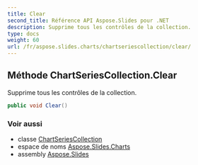 ```yaml
---
title: Clear
second_title: Référence API Aspose.Slides pour .NET
description: Supprime tous les contrôles de la collection.
type: docs
weight: 60
url: /fr/aspose.slides.charts/chartseriescollection/clear/
---
```


## Méthode ChartSeriesCollection.Clear

Supprime tous les contrôles de la collection.

```csharp
public void Clear()
```

### Voir aussi

* classe [ChartSeriesCollection](../../chartseriescollection)
* espace de noms [Aspose.Slides.Charts](../../chartseriescollection)
* assembly [Aspose.Slides](../../../)

<!-- NE PAS ÉDITER : généré par xmldocmd pour Aspose.Slides.dll -->